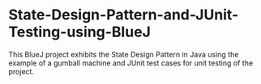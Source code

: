 # State-Design-Pattern-and-JUnit-Testing-using-BlueJ
This BlueJ project exhibits the State Design Pattern in Java using the example of a gumball machine and JUnit test cases for unit testing of the project.
